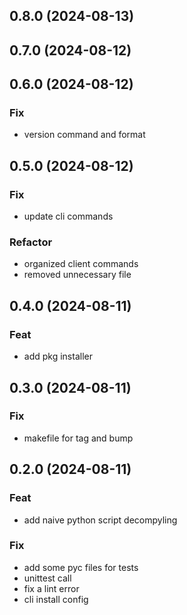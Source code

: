 ## 0.8.0 (2024-08-13)

## 0.7.0 (2024-08-12)

## 0.6.0 (2024-08-12)

### Fix

- version command and format

## 0.5.0 (2024-08-12)

### Fix

- update cli commands

### Refactor

- organized client commands
- removed unnecessary file

## 0.4.0 (2024-08-11)

### Feat

- add pkg installer

## 0.3.0 (2024-08-11)

### Fix

- makefile for tag and bump

## 0.2.0 (2024-08-11)

### Feat

- add naive python script decompyling

### Fix

- add some pyc files for tests
- unittest call
- fix a lint error
- cli install config
